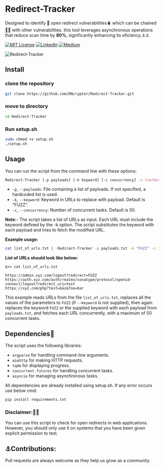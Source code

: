 
# Redirect-Tracker

Designed to identify 🔎 open redirect vulnerabilities🪲 which can be chained 🔗⚓ with other vulnerabilities. this tool leverages asynchronous operations that reduce scan time by **80%**, significantly enhancing its eficiency.⚓⚓


[![MIT License](https://img.shields.io/badge/License-MIT-green.svg)](https://choosealicense.com/licenses/mit/)
        [![LinkedIn](https://img.shields.io/badge/LinkedIn-Profile-blue)](https://www.linkedin.com/in/nikhil--chaudhari/)
        [![Medium](https://img.shields.io/badge/Medium-Writeups-black)](https://medium.com/@nikhil-c)

![Redirect-Tracker](https://github.com/DNcrypter/Redirect-Tracker/static/Redirect-Tracker.png?raw=true)

## Install
 ### clone the repository
```sh
git clone https://github.com/DNcrypter/Redirect-Tracker.git
```
 ### move to directory
```sh 
cd Redirect-Tracker
```
### Run setup.sh
```sh
sudo chmod +x setup.sh
./setup.sh

```

## Usage

You can run the script from the command line with these options:

```sh
Redirect-Tracker [-p payloads] [-k keyword] [-c concurrency] -v [verbose]
```

- `-p`, `--payloads`: File containing a list of payloads. If not specified, a hardcoded list is used.
- `-k`, `--keyword`: Keyword in URLs to replace with payload. Default is "FUZZ".
- `-c`, `--concurrency`: Number of concurrent tasks. Default is 50.

**Note**:- The script takes a list of URLs as input. Each URL must include the keyword defined by the -k option. The script substitutes the keyword with each payload and tries to fetch the modified URL.

**Example usage:**

```sh
cat list_of_urls.txt |  Redirect-Tracker -p payloads.txt -k "FUZZ" -c 100
```


 **List of URLs should look like below:**


```
$>> cat list_of_urls.txt

https://admin.xyz.com/logout?redirect=FUZZ
https://auth.xyz.com/auth/realms/sonatype/protocol/openid-connect/logout?redirect_uri=test
https://xyz.com/php?test=baz&foo=bar
```

This example reads URLs from the file `list_of_urls.txt`, replaces all the values of the parameters to `FUZZ` (if `--keyword` is not supplied), then again replaces the keyword `FUZZ` or the supplied keyword with each payload from `payloads.txt`, and fetches each URL concurrently, with a maximum of 50 concurrent tasks.



## Dependencies🔗

The script uses the following libraries:

- `argparse` for handling command-line arguments.
- `aiohttp` for making HTTP requests.
- `tqdm` for displaying progress.
- `concurrent.futures` for handling concurrent tasks.
- `asyncio` for managing asynchronous tasks.

All dependencies are already installed using setup.sh. If any error occurs use below cmd:
```bash
pip install requirements.txt
```
### Disclaimer:🔎🔎
You can use this script to check for open redirects in web applications. However, you should only use it on systems that you have been given explicit permission to test.

## ⚓Contributions:
Pull requests are always welcome as they help us grow as a community.
